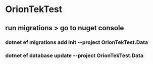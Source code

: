 # OrionTekTest

## run migrations > go to nuget console

### dotnet ef migrations add Init --project OrionTekTest.Data

### dotnet ef database update --project OrionTekTest.Data

